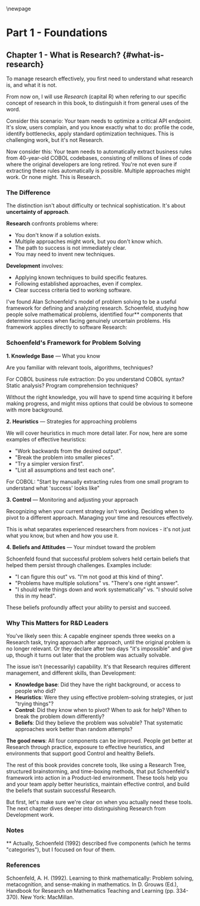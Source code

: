 \newpage

# Part 1 - Foundations

## Chapter 1 - What is Research? {#what-is-research}

To manage research effectively, you first need to understand what research is, and what it is not.

From now on, I will use *Research* (capital R) when refering to our specific concept of research in this book, to distinguish it from general uses of the word.

Consider this scenario: Your team needs to optimize a critical API endpoint. It's slow, users complain, and you know exactly what to do: profile the code, identify bottlenecks, apply standard optimization techniques. This is challenging work, but it's not Research.

Now consider this: Your team needs to automatically extract business rules from 40-year-old COBOL codebases, consisting of millions of lines of code where the original developers are long retired. You're not even sure if extracting these rules automatically is possible. Multiple approaches might work. Or none might. This is Research.

### The Difference

The distinction isn't about difficulty or technical sophistication. It's about **uncertainty of approach**.

**Research** confronts problems where:

- You don't know if a solution exists.
- Multiple approaches might work, but you don't know which.
- The path to success is not immediately clear.
- You may need to invent new techniques.

**Development** involves:

- Applying known techniques to build specific features.
- Following established approaches, even if complex.
- Clear success criteria tied to working software.

I've found Alan Schoenfeld's model of problem solving to be a useful framework for defining and analyzing research. Schoenfeld, studying how people solve mathematical problems, identified four** components that determine success when facing genuinely uncertain problems. His framework applies directly to software Research:

### Schoenfeld's Framework for Problem Solving

**1. Knowledge Base** — What you know

Are you familiar with relevant tools, algorithms, techniques?

For COBOL business rule extraction: Do you understand COBOL syntax? Static analysis? Program comprehension techniques?

Without the right knowledge, you will have to spend time acquiring it before making progress, and might miss options that could be obvious to someone with more background.

**2. Heuristics** — Strategies for approaching problems

We will cover heuristics in much more detail later. For now, here are some examples of effective heuristics:

- "Work backwards from the desired output".
- "Break the problem into smaller pieces".
- "Try a simpler version first".
- "List all assumptions and test each one".

For COBOL: "Start by manually extracting rules from one small program to understand what 'success' looks like"

**3. Control** — Monitoring and adjusting your approach

Recognizing when your current strategy isn't working. Deciding when to pivot to a different approach. Managing your time and resources effectively.

This is what separates experienced researchers from novices - it's not just what you know, but when and how you use it.

**4. Beliefs and Attitudes** — Your mindset toward the problem

Schoenfeld found that successful problem solvers held certain beliefs that helped them persist through challenges. Examples include:

- "I can figure this out" vs. "I'm not good at this kind of thing".
- "Problems have multiple solutions" vs. "There's one right answer".
- "I should write things down and work systematically" vs. "I should solve this in my head".

These beliefs profoundly affect your ability to persist and succeed.

### Why This Matters for R&D Leaders

You've likely seen this: A capable engineer spends three weeks on a Research task, trying approach after approach, until the original problem is no longer relevant. Or they declare after two days "it's impossible" and give up, though it turns out later that the problem was actually solvable.

The issue isn't (necessarily) capability. It's that Research requires different management, and different skills, than Development:

- **Knowledge base**: Did they have the right background, or access to people who did?
- **Heuristics**: Were they using effective problem-solving strategies, or just "trying things"?
- **Control**: Did they know when to pivot? When to ask for help? When to break the problem down differently?
- **Beliefs**: Did they believe the problem was solvable? That systematic approaches work better than random attempts?

**The good news**: All four components can be improved. People get better at Research through practice, exposure to effective heuristics, and environments that support good Control and healthy Beliefs.

The rest of this book provides concrete tools, like using a Research Tree, structured brainstorming, and time-boxing methods, that put Schoenfeld's framework into action in a Product-led environment. These tools help you and your team apply better heuristics, maintain effective control, and build the beliefs that sustain successful Research.

But first, let's make sure we're clear on when you actually need these tools. The next chapter dives deeper into distinguishing Research from Development work.

### Notes
** Actually, Schoenfeld (1992) described five components (which he terms "categories"), but I focused on four of them.

### References

Schoenfeld, A. H. (1992). Learning to think mathematically: Problem solving,
metacognition, and sense-making in mathematics. In D. Grouws (Ed.), Handbook for
Research on Mathematics Teaching and Learning (pp. 334-370). New York: MacMillan.